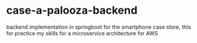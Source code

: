 # case-a-palooza-backend
backend implementation in springboot for the smartphone case store, this for practice my skills for a microservice architecture for AWS
